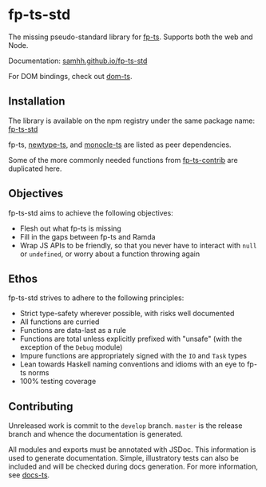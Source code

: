# fp-ts-std

The missing pseudo-standard library for [fp-ts](https://gcanti.github.io/fp-ts/). Supports both the web and Node.

Documentation: [samhh.github.io/fp-ts-std](https://samhh.github.io/fp-ts-std/)

For DOM bindings, check out [dom-ts](https://github.com/waynevanson/dom-ts).

## Installation

The library is available on the npm registry under the same package name: [fp-ts-std](https://www.npmjs.com/package/fp-ts-std)

fp-ts, [newtype-ts](https://gcanti.github.io/newtype-ts/), and [monocle-ts](https://gcanti.github.io/monocle-ts/) are listed as peer dependencies.

Some of the more commonly needed functions from [fp-ts-contrib](https://gcanti.github.io/fp-ts-contrib/docs/modules) are duplicated here.

## Objectives

fp-ts-std aims to achieve the following objectives:

- Flesh out what fp-ts is missing
- Fill in the gaps between fp-ts and Ramda
- Wrap JS APIs to be friendly, so that you never have to interact with `null` or `undefined`, or worry about a function throwing again

## Ethos

fp-ts-std strives to adhere to the following principles:

- Strict type-safety wherever possible, with risks well documented
- All functions are curried
- Functions are data-last as a rule
- Functions are total unless explicitly prefixed with "unsafe" (with the exception of the `Debug` module)
- Impure functions are appropriately signed with the `IO` and `Task` types
- Lean towards Haskell naming conventions and idioms with an eye to fp-ts norms
- 100% testing coverage

## Contributing

Unreleased work is commit to the `develop` branch. `master` is the release branch and whence the documentation is generated.

All modules and exports must be annotated with JSDoc. This information is used to generate documentation. Simple, illustratory tests can also be included and will be checked during docs generation. For more information, see [docs-ts](https://github.com/gcanti/docs-ts).

